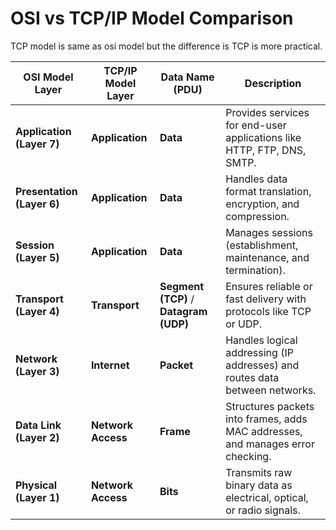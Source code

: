 # OSI vs TCP/IP Model Comparison

TCP model is same as osi model but the difference is TCP is more practical.

| **OSI Model Layer**       | **TCP/IP Model Layer**   | **Data Name (PDU)**    | **Description**                                                                 |
|---------------------------|--------------------------|-------------------------|---------------------------------------------------------------------------------|
| **Application (Layer 7)** | **Application**          | **Data**               | Provides services for end-user applications like HTTP, FTP, DNS, SMTP.         |
| **Presentation (Layer 6)**| **Application**          | **Data**               | Handles data format translation, encryption, and compression.                  |
| **Session (Layer 5)**     | **Application**          | **Data**               | Manages sessions (establishment, maintenance, and termination).                |
| **Transport (Layer 4)**   | **Transport**            | **Segment (TCP)** / **Datagram (UDP)** | Ensures reliable or fast delivery with protocols like TCP or UDP.              |
| **Network (Layer 3)**     | **Internet**             | **Packet**             | Handles logical addressing (IP addresses) and routes data between networks.    |
| **Data Link (Layer 2)**   | **Network Access**       | **Frame**              | Structures packets into frames, adds MAC addresses, and manages error checking.|
| **Physical (Layer 1)**    | **Network Access**       | **Bits**               | Transmits raw binary data as electrical, optical, or radio signals.            |
